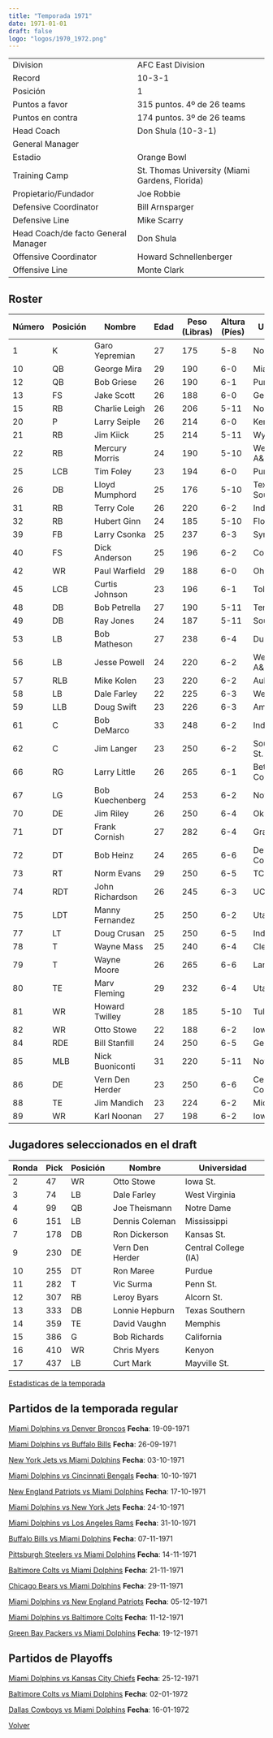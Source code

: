 ```yaml
---
title: "Temporada 1971"
date: 1971-01-01
draft: false
logo: "logos/1970_1972.png"
---
```


|                      |                      |
|-------------------------|---------------------------|
| Division               | AFC East Division            |
| Record                 | 10-3-1              |
| Posición               | 1            |
| Puntos a favor         | 315 puntos. 4º de 26 teams           |
| Puntos en contra       | 174 puntos. 3º de 26 teams       |
| Head Coach             | Don Shula (10-3-1)               |
| General Manager        |       |
| Estadio                | Orange Bowl             |
| Training Camp          | St. Thomas University (Miami Gardens, Florida)        |
| Propietario/Fundador | Joe Robbie |
| Defensive Coordinator | Bill Arnsparger |
| Defensive Line | Mike Scarry |
| Head Coach/de facto General Manager | Don Shula |
| Offensive Coordinator | Howard Schnellenberger |
| Offensive Line | Monte Clark |


## Roster

| Número | Posición | Nombre           | Edad | Peso (Libras) | Altura (Píes) | Universidad          |
|--------|----------|------------------|------|---------------|---------------|----------------------|
| 1 | K | Garo Yepremian | 27 | 175 | 5-8 | None |
| 10 | QB | George Mira | 29 | 190 | 6-0 | Miami (FL) |
| 12 | QB | Bob Griese | 26 | 190 | 6-1 | Purdue |
| 13 | FS | Jake Scott | 26 | 188 | 6-0 | Georgia |
| 15 | RB | Charlie Leigh | 26 | 206 | 5-11 | None |
| 20 | P | Larry Seiple | 26 | 214 | 6-0 | Kentucky |
| 21 | RB | Jim Kiick | 25 | 214 | 5-11 | Wyoming |
| 22 | RB | Mercury Morris | 24 | 190 | 5-10 | West Texas A&M |
| 25 | LCB | Tim Foley | 23 | 194 | 6-0 | Purdue |
| 26 | DB | Lloyd Mumphord | 25 | 176 | 5-10 | Texas Southern |
| 31 | RB | Terry Cole | 26 | 220 | 6-2 | Indiana |
| 32 | RB | Hubert Ginn | 24 | 185 | 5-10 | Florida A&M |
| 39 | FB | Larry Csonka | 25 | 237 | 6-3 | Syracuse |
| 40 | FS | Dick Anderson | 25 | 196 | 6-2 | Colorado |
| 42 | WR | Paul Warfield | 29 | 188 | 6-0 | Ohio St. |
| 45 | LCB | Curtis Johnson | 23 | 196 | 6-1 | Toledo |
| 48 | DB | Bob Petrella | 27 | 190 | 5-11 | Tennessee |
| 49 | DB | Ray Jones | 24 | 187 | 5-11 | Southern |
| 53 | LB | Bob Matheson | 27 | 238 | 6-4 | Duke |
| 56 | LB | Jesse Powell | 24 | 220 | 6-2 | West Texas A&M |
| 57 | RLB | Mike Kolen | 23 | 220 | 6-2 | Auburn |
| 58 | LB | Dale Farley | 22 | 225 | 6-3 | West Virginia |
| 59 | LLB | Doug Swift | 23 | 226 | 6-3 | Amherst |
| 61 | C | Bob DeMarco | 33 | 248 | 6-2 | Indiana,Dayton |
| 62 | C | Jim Langer | 23 | 250 | 6-2 | South Dakota St. |
| 66 | RG | Larry Little | 26 | 265 | 6-1 | Bethune-Cookman |
| 67 | LG | Bob Kuechenberg | 24 | 253 | 6-2 | Notre Dame |
| 70 | DE | Jim Riley | 26 | 250 | 6-4 | Oklahoma |
| 71 | DT | Frank Cornish | 27 | 282 | 6-4 | Grambling St. |
| 72 | DT | Bob Heinz | 24 | 265 | 6-6 | Delta College,Pacific |
| 73 | RT | Norm Evans | 29 | 250 | 6-5 | TCU |
| 74 | RDT | John Richardson | 26 | 245 | 6-3 | UCLA |
| 75 | LDT | Manny Fernandez | 25 | 250 | 6-2 | Utah |
| 77 | LT | Doug Crusan | 25 | 250 | 6-5 | Indiana |
| 78 | T | Wayne Mass | 25 | 240 | 6-4 | Clemson |
| 79 | T | Wayne Moore | 26 | 265 | 6-6 | Lamar |
| 80 | TE | Marv Fleming | 29 | 232 | 6-4 | Utah |
| 81 | WR | Howard Twilley | 28 | 185 | 5-10 | Tulsa |
| 82 | WR | Otto Stowe | 22 | 188 | 6-2 | Iowa St. |
| 84 | RDE | Bill Stanfill | 24 | 250 | 6-5 | Georgia |
| 85 | MLB | Nick Buoniconti | 31 | 220 | 5-11 | Notre Dame |
| 86 | DE | Vern Den Herder | 23 | 250 | 6-6 | Central College (IA) |
| 88 | TE | Jim Mandich | 23 | 224 | 6-2 | Michigan |
| 89 | WR | Karl Noonan | 27 | 198 | 6-2 | Iowa |


## Jugadores seleccionados en el draft

| Ronda | Pick | Posición | Nombre           | Universidad          |
|-------|------|----------|------------------|----------------------|
| 2 | 47 | WR | Otto Stowe | Iowa St. |
| 3 | 74 | LB | Dale Farley | West Virginia |
| 4 | 99 | QB | Joe Theismann | Notre Dame |
| 6 | 151 | LB | Dennis Coleman | Mississippi |
| 7 | 178 | DB | Ron Dickerson | Kansas St. |
| 9 | 230 | DE | Vern Den Herder | Central College (IA) |
| 10 | 255 | DT | Ron Maree | Purdue |
| 11 | 282 | T | Vic Surma | Penn St. |
| 12 | 307 | RB | Leroy Byars | Alcorn St. |
| 13 | 333 | DB | Lonnie Hepburn | Texas Southern |
| 14 | 359 | TE | David Vaughn | Memphis |
| 15 | 386 | G | Bob Richards | California |
| 16 | 410 | WR | Chris Myers | Kenyon |
| 17 | 437 | LB | Curt Mark | Mayville St. |



[Estadisticas de la temporada](/historia/stats/1971)

## Partidos de la temporada regular

[Miami Dolphins vs Denver Broncos](/historia/games/mia-den-19710919) **Fecha**: 19-09-1971

[Miami Dolphins vs Buffalo Bills](/historia/games/mia-buf-19710926) **Fecha**: 26-09-1971

[New York Jets vs Miami Dolphins](/historia/games/nyj-mia-19711003) **Fecha**: 03-10-1971

[Miami Dolphins vs Cincinnati Bengals](/historia/games/mia-cin-19711010) **Fecha**: 10-10-1971

[New England Patriots vs Miami Dolphins](/historia/games/ne-mia-19711017) **Fecha**: 17-10-1971

[Miami Dolphins vs New York Jets](/historia/games/mia-nyj-19711024) **Fecha**: 24-10-1971

[Miami Dolphins vs Los Angeles Rams](/historia/games/mia-lar-19711031) **Fecha**: 31-10-1971

[Buffalo Bills vs Miami Dolphins](/historia/games/buf-mia-19711107) **Fecha**: 07-11-1971

[Pittsburgh Steelers vs Miami Dolphins](/historia/games/pit-mia-19711114) **Fecha**: 14-11-1971

[Baltimore Colts vs Miami Dolphins](/historia/games/clt-mia-19711121) **Fecha**: 21-11-1971

[Chicago Bears vs Miami Dolphins](/historia/games/chi-mia-19711129) **Fecha**: 29-11-1971

[Miami Dolphins vs New England Patriots](/historia/games/mia-ne-19711205) **Fecha**: 05-12-1971

[Miami Dolphins vs Baltimore Colts](/historia/games/mia-clt-19711211) **Fecha**: 11-12-1971

[Green Bay Packers vs Miami Dolphins](/historia/games/gb-mia-19711219) **Fecha**: 19-12-1971




## Partidos de Playoffs

[Miami Dolphins vs Kansas City Chiefs](/historia/games/mia-kc-19711225) **Fecha**: 25-12-1971

[Baltimore Colts vs Miami Dolphins](/historia/games/clt-mia-19720102) **Fecha**: 02-01-1972

[Dallas Cowboys vs Miami Dolphins](/historia/games/dal-mia-19720116) **Fecha**: 16-01-1972




[Volver](/historia)